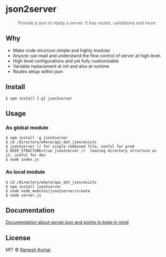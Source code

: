 # json2server

> Provide a json to ready a server. It has routes, validations and more.

## Why

- Make code structure simple and highly modular
- Anyone can read and understand the flow control of server at high level.
- High level configurations and yet fully customizable
- Variable replacement at init and also at runtime
- Routes setup within json

## Install

```
$ npm install [-g] json2server
```

## Usage

### As global module

```
$ npm install -g json2server
$ cd /directory/where/api_dot_json/exists
$ json2server // for single combined file, useful for prod
$ KEEP_STRUCTURE=true json2server //  leaving directory structure as it, useful for dev
$ node index.js
```
### As local module

```
$ cd /directory/where/api_dot_json/exists
$ npm install json2server
$ node node_modules/json2server/create
$ node server.js
```

## Documentation

[Documentation about server.json and points to keep in mind](https://github.com/codeofnode/json2server/blob/master/DOC.md)

## License

MIT © [Ramesh Kumar](codeofnode-at-the-rate-gmail-dot-com)
